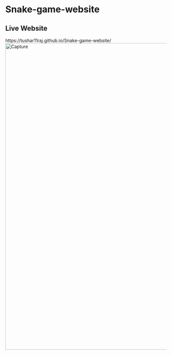 # Snake-game-website
<h2>Live Website</h2>
https://tushar11raj.github.io/Snake-game-website/

<img width="960" alt="Capture" src="https://user-images.githubusercontent.com/52966308/84779172-afda5a00-b001-11ea-9a4d-469a5269a7ef.PNG">


